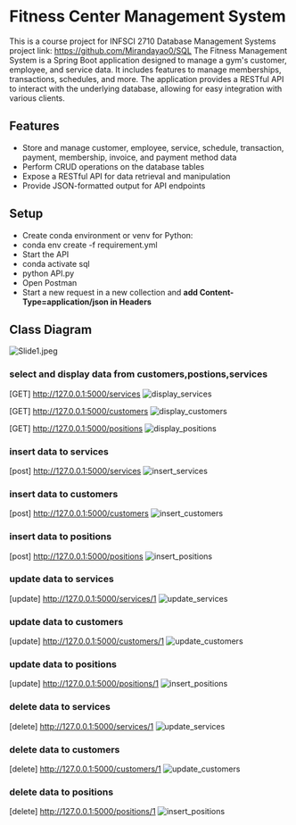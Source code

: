 # Fitness Center Management System
This is a course project for INFSCI 2710 Database Management Systems
project link: https://github.com/Mirandayao0/SQL
The Fitness Management System is a Spring Boot application designed to manage a gym's customer, 
employee, and service data. It includes features to manage memberships, transactions, schedules, and more. 
The application provides a RESTful API to interact with the underlying database, 
allowing for easy integration with various clients.

## Features
* Store and manage customer, employee, service, schedule, transaction, payment, membership, invoice, and payment method data
* Perform CRUD operations on the database tables
* Expose a RESTful API for data retrieval and manipulation
* Provide JSON-formatted output for API endpoints

## Setup
- Create conda environment or venv for Python:
- conda env create -f requirement.yml
- Start the API
- conda activate sql
- python API.py
- Open Postman
- Start a new request in a new collection and **add Content-Type=application/json in Headers**

## Class Diagram
![Slide1.jpeg](./Slide1.jpeg)

### select and display data from customers,postions,services
[GET] http://127.0.0.1:5000/services
![display_services](./display/display_services.png)

[GET] http://127.0.0.1:5000/customers
![display_customers](./display/display_customers.png)

[GET] http://127.0.0.1:5000/positions
![display_positions](./display/display_positions.png)

### insert data to services
[post] http://127.0.0.1:5000/services
![insert_services](./insert_update_delete/insert_services.png)

### insert data to customers
[post] http://127.0.0.1:5000/customers
![insert_customers](./insert_update_delete/insert_customers.png)

### insert data to positions
[post] http://127.0.0.1:5000/positions
![insert_positions](./insert_update_delete/insert_positions.png)


### update data to services
[update] http://127.0.0.1:5000/services/1
![update_services](./insert_update_delete/update_services.png)

### update data to customers
[update] http://127.0.0.1:5000/customers/1
![update_customers](./insert_update_delete/update_customers.png)

### update data to positions
[update] http://127.0.0.1:5000/positions/1
![insert_positions](./insert_update_delete/update_positions.png)

### delete data to services
[delete] http://127.0.0.1:5000/services/1
![update_services](./insert_update_delete/delete_services.png)

### delete data to customers
[delete] http://127.0.0.1:5000/customers/1
![update_customers](./insert_update_delete/delete_customers.png)

### delete data to positions
[delete] http://127.0.0.1:5000/positions/1
![insert_positions](./insert_update_delete/delete_positions.png)

